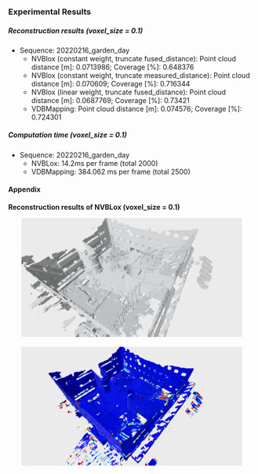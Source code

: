 ### Experimental Results

##### Reconstruction results (voxel_size = 0.1)
* Sequence: 20220216_garden_day
  * NVBlox (constant weight, truncate fused_distance): Point cloud distance [m]: 0.0713986; Coverage [%]: 0.648376
  * NVBlox (constant weight, truncate measured_distance): Point cloud distance [m]: 0.070609; Coverage [%]: 0.716344
  * NVBlox (linear weight, truncate fused_distance): Point cloud distance [m]: 0.0687769; Coverage [%]: 0.73421
  * VDBMapping: Point cloud distance [m]: 0.074576; Coverage [%]: 0.724301

##### Computation time (voxel_size = 0.1)
* Sequence: 20220216_garden_day
  * NVBLox: 14.2ms per frame (total 2000)
  * VDBMapping: 384.062 ms per frame (total 2500)

#### Appendix

**Reconstruction results of NVBLox (voxel_size = 0.1)**

<p align="center">
	<center><img src="images/20220216_garden_day_mesh_img.png" width="450" /></center>
    <br>
    <center><img src="images/20220216_garden_day_mesh_img_eval_error.png" width="450" /></center>
</p>





